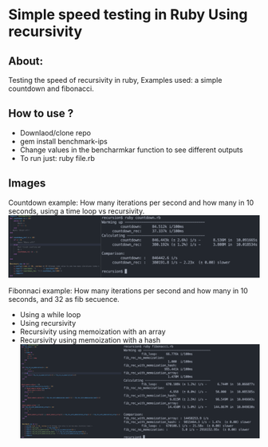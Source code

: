 # Simple speed testing in Ruby Using recursivity


## About:
Testing the speed of recursivity  in ruby, Examples used: a simple countdown and fibonacci.

## How to use ?
- Downlaod/clone repo
- gem install benchmark-ips 
- Change values in the bencharmkar function to see different outputs
- To run just: ruby file.rb


## Images
Countdown example: How many iterations per second and how many in 10 seconds, using a time loop vs recursivity.
![](images/countdown.png)

Fibonnaci example: How many iterations per second and how many in 10 seconds, and 32 as fib secuence.
- Using a while loop
- Using recursivity
- Recursivity using memoization with an array
- Recursivity using memoization with a hash
![](images/fib.png)
